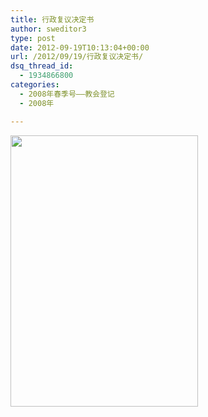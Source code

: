 ```yaml
---
title: 行政复议决定书
author: sweditor3
type: post
date: 2012-09-19T10:13:04+00:00
url: /2012/09/19/行政复议决定书/
dsq_thread_id:
  - 1934866800
categories:
  - 2008年春季号——教会登记
  - 2008年

---
```

<a href="http://t5.shwchurch.org/2012/09/19/%e6%88%91%e4%bb%ac%e4%b8%ba%e4%bb%80%e4%b9%88%e8%a6%81%e7%99%bb%e8%ae%b0%ef%bc%9f/%e8%a1%8c%e6%94%bf%e5%a4%8d%e8%ae%ae%e5%86%b3%e5%ae%9a%e4%b9%a6-2/" rel="attachment wp-att-3803"><img class="aligncenter size-full wp-image-3803" title="行政复议决定书" src="http://t5.shwchurch.org/wp-content/uploads/2012/09/20120919175313897.jpg" alt="" width="300" height="434" srcset="http://t5.shwchurch.org/wp-content/uploads/2012/09/20120919175313897.jpg 300w, http://t5.shwchurch.org/wp-content/uploads/2012/09/20120919175313897-207x300.jpg 207w" sizes="(max-width: 300px) 100vw, 300px" /></a>